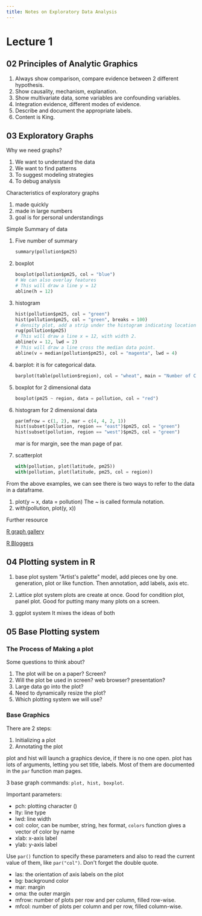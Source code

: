 ```yaml
---
title: Notes on Exploratory Data Analysis
---
```


Lecture 1
=========

02 Principles of Analytic Graphics
----------------------------------

1. Always show comparison, compare evidence between 2 different hypothesis.
2. Show causality, mechanism, explanation.
3. Show multivariate data, some variables are confounding variables.
4. Integration evidence, different modes of evidence.
5. Describe and document the appropriate labels.
6. Content is King.

03 Exploratory Graphs
---------------------

Why we need graphs?

1. We want to understand the data
2. We want to find patterns
3. To suggest modeling strategies
4. To debug analysis

Characteristics of exploratory graphs

1. made quickly
2. made in large numbers
3. goal is for personal understandings

Simple Summary of data

1. Five number of summary

    ```python
    summary(pollution$pm25)
    ```

2. boxplot

    ```python
    boxplot(pollution$pm25, col = "blue")
    # We can also overlay features
    # This will draw a line y = 12
    abline(h = 12)
    ```

3. histogram

    ```python
    hist(pollution$pm25, col = "green")
    hist(pollution$pm25, col = "green", breaks = 100)
    # density plot, add a strip under the histogram indicating location of each data point
    rug(pollution$pm25)
    # This will draw a line x = 12, with width 2.
    abline(v = 12, lwd = 2)
    # This will draw a line cross the median data point.
    abline(v = median(pollution$pm25), col = "magenta", lwd = 4)
    ```

4. barplot: it is for categorical data.

    ```python
    barplot(table(pollution$region), col = "wheat", main = "Number of Counties in Each Region")
    ```

5. boxplot for 2 dimensional data

    ```python
    boxplot(pm25 ~ region, data = pollution, col = "red")
    ```

6. histogram for 2 dimensional data

    ```python
    par(mfrow = c(1, 2), mar = c(4, 4, 2, 1))
    hist(subset(pollution, region == "east")$pm25, col = "green")
    hist(subset(pollution, region == "west")$pm25, col = "green")
    ```

    mar is for margin, see the man page of par.

7. scatterplot

    ```python
    with(pollution, plot(latitude, pm25))
    with(pollution, plot(latitude, pm25, col = region))
    ```

From the above examples, we can see there is two ways to refer to
the data in a dataframe.

1. plot(y ~ x, data = pollution)
    The ~ is called formula notation.
2. with(pollution, plot(y, x))

Further resource

[R graph gallery](gallery.r-enthusiasts.com)

[R Bloggers](http://www.r-bloggers.com/)

04 Plotting system in R
-----------------------

1. base plot system
    "Artist's palette" model, add pieces one by one.
    generation, plot or like function.
    Then annotation, add labels, axis etc.

2. Lattice plot system
    plots are create at once.
    Good for condition plot, panel plot.
    Good for putting many many plots on a screen.

3. ggplot system
    It mixes the ideas of both

05 Base Plotting system
-----------------------

### The Process of Making a plot

Some questions to think about?

1. The plot will be on a paper? Screen?
2. Will the plot be used in screen? web browser? presentation?
3. Large data go into the plot?
4. Need to dynamically resize the plot?
5. Which plotting system we will use?

### Base Graphics

There are 2 steps:

1. Initializing a plot
2. Annotating the plot

plot and hist will launch a graphics device, if there is no one open.
plot has lots of arguments, letting you set title, labels.
Most of them are documented in the `par` function man pages.

3 base graph commands: `plot, hist, boxplot`.

Important parameters:

* pch: plotting character ()
* lty: line type
* lwd: line width
* col: color, can be number, string, hex format, `colors` function gives a
vector of color by name
* xlab: x-axis label
* ylab: y-axis label

Use `par()` function to specify these parameters and also to read the current
value of them, like `par("col")`. Don't forget the double quote.

* las: the orientation of axis labels on the plot
* bg: background color
* mar: margin
* oma: the outer margin
* mfrow: number of plots per row and per column, filled row-wise.
* mfcol: number of plots per column and per row, filled column-wise.
